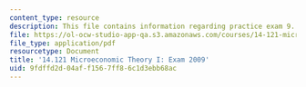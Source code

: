 ```yaml
---
content_type: resource
description: This file contains information regarding practice exam 9.
file: https://ol-ocw-studio-app-qa.s3.amazonaws.com/courses/14-121-microeconomic-theory-i-fall-2015/9fdffd2d04aff1567ff86c1d3ebb68ac_MIT14_121F15_pexamf09.pdf
file_type: application/pdf
resourcetype: Document
title: '14.121 Microeconomic Theory I: Exam 2009'
uid: 9fdffd2d-04af-f156-7ff8-6c1d3ebb68ac
---
```

